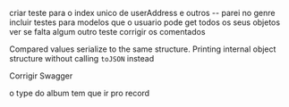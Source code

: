 criar teste para o index unico de userAddress e outros -- parei no genre
incluir testes para modelos que o usuario pode get todos os seus objetos
ver se falta algum outro teste
corrigir os comentados

 Compared values serialize to the same structure.
    Printing internal object structure without calling `toJSON` instead
    
Corrigir Swagger

o type do album tem que ir pro record